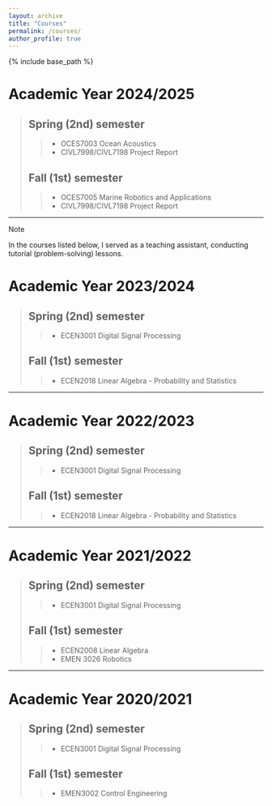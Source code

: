 ```yaml
---
layout: archive
title: "Courses"
permalink: /courses/
author_profile: true
---
```


{% include base_path %}

# Academic Year 2024/2025

> ## Spring (2nd) semester
>
>> - OCES7003 Ocean Acoustics
>> - CIVL7998/CIVL7198 Project Report
>
> ## Fall (1st) semester
>
>> - OCES7005 Marine Robotics and Applications
>> - CIVL7998/CIVL7198 Project Report

---

> [!NOTE]
> In the courses listed below, I served as a teaching assistant, conducting tutorial (problem-solving) lessons.

# Academic Year 2023/2024

> ## Spring (2nd) semester
>
>> - ECEN3001 Digital Signal Processing
>
> ## Fall (1st) semester
>
>> - ECEN2018 Linear Algebra - Probability and Statistics 

---

# Academic Year 2022/2023

> ## Spring (2nd) semester
>
>> - ECEN3001 Digital Signal Processing
>
> ## Fall (1st) semester
>
>> - ECEN2018 Linear Algebra - Probability and Statistics 

---

# Academic Year 2021/2022

> ## Spring (2nd) semester
>
>> - ECEN3001 Digital Signal Processing
>
> ## Fall (1st) semester
>
>> - ECEN2008 Linear Algebra
>> - EMEN 3026 Robotics 

---

# Academic Year 2020/2021

> ## Spring (2nd) semester
>
>> - ECEN3001 Digital Signal Processing
>
> ## Fall (1st) semester
>
>> - EMEN3002 Control Engineering
